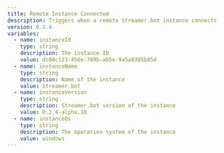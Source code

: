 ```yaml
---
title: Remote Instance Connected
description: Triggers when a remote Streamer.bot instance connects
version: 0.2.4
variables:
  - name: instanceId
    type: string
    description: The instance ID
    value: dc00c123-456e-789b-ab5e-9a5a8385b85d
  - name: instanceName
    type: string
    description: Name of the instance
    value: Streamer.bot
  - name: instanceVersion
    type: string
    description: Streamer.bot version of the instance
    value: 0.2.4-alpha.18
  - name: instanceOs
    type: string
    description: The operation system of the instance
    value: windows
---
```

